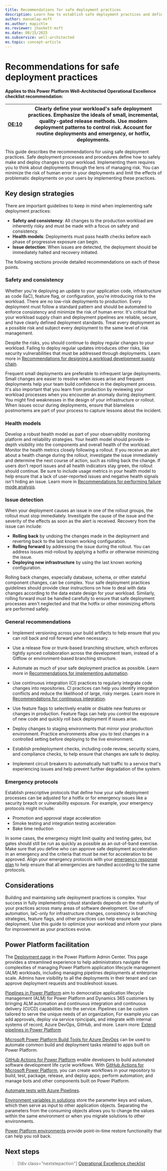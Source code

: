```yaml
---
title: Recommendations for safe deployment practices
description: Learn how to establish safe deployment practices and define processes for rolling out changes to your workload. 
author: manuelap-msft
ms.author: mapichle
ms.reviewer: jhaskett-msft
ms.date: 08/15/2025
ms.subservice: well-architected
ms.topic: concept-article
---
```


# Recommendations for safe deployment practices

**Applies to this Power Platform Well-Architected Operational Excellence checklist recommendation:**

|[OE:10](checklist.md)| **Clearly define your workload's safe deployment practices. Emphasize the ideals of small, incremental, quality-gated release methods. Use modern deployment patterns to control risk. Account for routine deployments and emergency, or hotfix, deployments.** |
|---|---|

This guide describes the recommendations for using safe deployment practices. Safe deployment processes and procedures define how to safely make and deploy changes to your workload. Implementing them requires you to think about deployments through the lens of managing risk. You can minimize the risk of human error in your deployments and limit the effects of problematic deployments on your users by implementing these practices.

## Key design strategies

There are important guidelines to keep in mind when implementing safe deployment practices:

- **Safety and consistency**: All changes to the production workload are inherently risky and must be made with a focus on safety and consistency.
- **Health models**: Deployments must pass health checks before each phase of progressive exposure can begin.
- **Issue detection**: When issues are detected, the deployment should be immediately halted and recovery initiated.

The following sections provide detailed recommendations on each of these points.

### Safety and consistency

Whether you're deploying an update to your application code, infrastructure as code (IaC), feature flag, or configuration, you're introducing risk to the workload. There are no low-risk deployments to production. Every deployment must follow a standard pattern and should be automated to enforce consistency and minimize the risk of human error. It's critical that your workload supply chain and deployment pipelines are reliable, secure, and have clearly defined deployment standards. Treat every deployment as a possible risk and subject every deployment to the same level of risk management.

Despite the risks, you should continue to deploy regular changes to your workload. Failing to deploy regular updates introduces other risks, like security vulnerabilities that must be addressed through deployments. Learn more in [Recommendations for designing a workload development supply chain](workload-supply-chain.md).

Frequent small deployments are preferable to infrequent large deployments. Small changes are easier to resolve when issues arise and frequent deployments help your team build confidence in the deployment process. It's also important that you learn from production by reviewing your workload processes when you encounter an anomaly during deployment. You might find weaknesses in the design of your infrastructure or rollout. When issues occur during deployments, ensure that blameless postmortems are part of your process to capture lessons about the incident.

### Health models

Develop a robust health model as part of your observability monitoring platform and reliability strategies. Your health model should provide in-depth visibility into the components and overall health of the workload. Monitor the health metrics closely following a rollout. If you receive an alert about a health change during the rollout, investigate the issue immediately and determine the next course of action, such as rolling back the change. If users don't report issues and all health indicators stay green, the rollout should continue. Be sure to include usage metrics in your health model to help ensure that a lack of user-reported issues and negative health signals isn't hiding an issue. Learn more in [Recommendations for performing failure mode analysis](../reliability/failure-mode-analysis.md).

### Issue detection

When your deployment causes an issue in one of the rollout groups, the rollout must stop immediately. Investigate the cause of the issue and the severity of the effects as soon as the alert is received. Recovery from the issue can include:

- **Rolling back** by undoing the changes made in the deployment and reverting back to the last known working configuration.
- **Rolling forward** by addressing the issue during the rollout. You can address issues mid-rollout by applying a hotfix or otherwise minimizing the issue.
- **Deploying new infrastructure** by using the last known working configuration.

Rolling back changes, especially database, schema, or other stateful component changes, can be complex. Your safe deployment practices guidelines should provide clear instructions on how to deal with data changes according to the data estate design for your workload. Similarly, rolling forward must be handled carefully to ensure that safe deployment processes aren't neglected and that the hotfix or other minimizing efforts are performed safely.

### General recommendations

- Implement versioning across your build artifacts to help ensure that you can roll back and roll forward when necessary.

- Use a release flow or trunk-based branching structure, which enforces tightly synced collaboration across the development team, instead of a Gitflow or environment-based branching structure.

- Automate as much of your safe deployment practice as possible. Learn more in [Recommendations for implementing automation](automate-tasks.md).

- Use continuous integration (CI) practices to regularly integrate code changes into repositories. CI practices can help you identify integration conflicts and reduce the likelihood of large, risky merges. Learn more in [Recommendations for continuous integration](release-engineering-continuous-integration.md).

- Use feature flags to selectively enable or disable new features or changes in production. Feature flags can help you control the exposure of new code and quickly roll back deployment if issues arise.

- Deploy changes to staging environments that mirror your production environment. Practice environments allow you to test changes in a controlled setting before deploying to the live environment.

- Establish predeployment checks, including code review, security scans, and compliance checks, to help ensure that changes are safe to deploy.

- Implement circuit breakers to automatically halt traffic to a service that's experiencing issues and help prevent further degradation of the system.

### Emergency protocols

Establish prescriptive protocols that define how your safe deployment processes can be adjusted for a hotfix or for emergency issues like a security breach or vulnerability exposure. For example, your emergency protocols might include:

- Promotion and approval stage acceleration
- Smoke testing and integration testing acceleration
- Bake time reduction

In some cases, the emergency might limit quality and testing gates, but gates should still be run as quickly as possible as an out-of-band exercise. Make sure that you define who can approve safe deployment acceleration in an emergency and the criteria that must be met for acceleration to be approved. Align your emergency protocols with your [emergency response plan](emergency-response.md) to help ensure that all emergencies are handled according to the same protocols.

## Considerations

Building and maintaining safe deployment practices is complex. Your success in fully implementing robust standards depends on the maturity of your practices across many areas of software development. Use of automation, IaC-only for infrastructure changes, consistency in branching strategies, feature flags, and other practices can help ensure safe deployment. Use this guide to optimize your workload and inform your plans for improvement as your practices evolve.

## Power Platform facilitation

The [Deployment page](/power-platform/alm/admin-deployment-hub) in the Power Platform Admin Center. This page provides a streamlined experience to help administrators navigate the complexities of managing Power Platform application lifecycle management (ALM) workloads, including managing pipelines deployments at enterprise scale. Admins have visibility to all the deployments in their tenant and can approve deployment requests and troubleshoot issues.

[Pipelines in Power Platform](/power-platform/alm/pipelines) aim to democratize application lifecycle management (ALM) for Power Platform and Dynamics 365 customers by bringing ALM automation and continuous integration and continuous delivery (CI/CD) capabilities into the service. Pipelines can be custom tailored to serve the unique needs of an organization, For example you can add approvals, deploy via service rpincipals, and integrate with internal systems of record, Azure DevOps, GitHub, and more. Learn more: [Extend pipelines in Power Platform](/power-platform/alm/extend-pipelines)

[Microsoft Power Platform Build Tools for Azure DevOps](/power-platform/alm/devops-build-tools) can be used to automate common build and deployment tasks related to apps built on Power Platform.

[GitHub Actions for Power Platform](/power-platform/alm/devops-github-actions) enable developers to build automated software development life cycle workflows. With [GitHub Actions for Microsoft Power Platform](https://github.com/marketplace/actions/powerplatform-actions), you can create workflows in your repository to build, test, package, release, and deploy apps; perform automation; and manage bots and other components built on Power Platform.

[Automate tests with Azure Pipelines](/power-apps/maker/canvas-apps/test-studio-classic-pipeline-editor).

[Environment variables in solutions](/power-apps/maker/data-platform/environmentvariables) store the parameter keys and values, which then serve as input to other application objects. Separating the parameters from the consuming objects allows you to change the values within the same environment or when you migrate solutions to other environments.

[Power Platform environments](/power-platform/admin/backup-restore-environments) provide point-in-time restore functionality that can help you roll back.

## Next steps

> [!div class="nextstepaction"]
> [Operational Excellence checklist](checklist.md)
